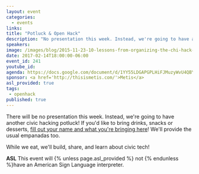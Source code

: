 ```yaml
---
layout: event
categories: 
  - events
links:
title: "Potluck & Open Hack"
description: "No presentation this week. Instead, we're going to have another civic hacking potluck! If you'd like, please bring drinks, snacks or desserts! We'll provide the usual empanadas too. While we eat, we'll build, share, and learn about civic tech!"
speakers:
image: /images/blog/2015-11-23-10-lessons-from-organizing-the-chi-hack-night/img10.jpg
date: 2017-02-14T18:00:00-06:00
event_id: 241
youtube_id: 
agenda: https://docs.google.com/document/d/1YY55LDGAPGPLHiFJMuzyWvU4QBYRAeQST46K2nGpbfw/edit#
sponsor: <a href='http://thisismetis.com/'>Metis</a>
asl_provided: true
tags: 
 - openhack
published: true
---
```


There will be no presentation this week. Instead, we're going to have another civic hacking potluck! If you'd like to bring drinks, snacks or desserts, [fill out your name and what you're bringing here](https://docs.google.com/spreadsheets/d/1tZOLTZDar7wKlkUrvNF9-_EDT65G2ezaCaTjbX-aWSU/edit#gid=0)! We'll provide the usual empanadas too.

While we eat, we'll build, share, and learn about civic tech!

**ASL** This event will {% unless page.asl_provided %} not {% endunless %}have an American Sign Language interpreter.